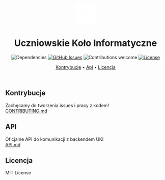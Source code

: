<div align="center">
  
<img width=12.5% src="https://github.com/Uczniowskie-Kolo-Informatyczne/uki-web-next.ts/blob/7936396570071e866f1569de20fa048dbc96df1c/public/logo412white.png">
<h1 align="center">Uczniowskie Koło Informatyczne</h1>
  
![Dependencies](https://img.shields.io/badge/dependencies-up%20to%20date-brightgreen.svg)
[![GitHub Issues](https://img.shields.io/github/issues/Uczniowskie-Kolo-Informatyczne/uki-web-next.ts.svg)](https://github.com/Uczniowskie-Kolo-Informatyczne/uki-web-next.ts/issues)
![Contributions welcome](https://img.shields.io/badge/contributions-welcome-orange.svg)
[![License](https://img.shields.io/badge/license-MIT-blue.svg)](https://opensource.org/licenses/MIT)

[Kontrybucje](#kontrybucje) •
[Api](#api) •
[Licencja](#licencja)

</div>

<br />

## Kontrybucje
Zachęcamy do tworzenia issues i pracy z kodem! 
<br />
<a href="https://github.com/Uczniowskie-Kolo-Informatyczne/uki-web-next.ts/blob/main/CONTRIBUTING.md">CONTRIBUTING.md</a>

## API
Oficjalne API do komunikacji z backendem UKI 
<br />
<a href="https://github.com/Uczniowskie-Kolo-Informatyczne/uki-web-next.ts/blob/main/API.md">API.md</a>

## Licencja

MIT License
